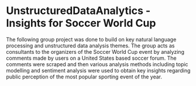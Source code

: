 # UnstructuredDataAnalytics - Insights for Soccer World Cup
The following group project was done to build on key natural language processing and unstructured data analysis themes.
The group acts as consultants to the organizers of the Soccer World Cup event by analyzing comments made by users on a United States based soccer forum. The comments were scraped and then various analysis methods including topic modelling and sentiment analysis were used to obtain key insights regarding public perception of the most popular sporting event of the year.
